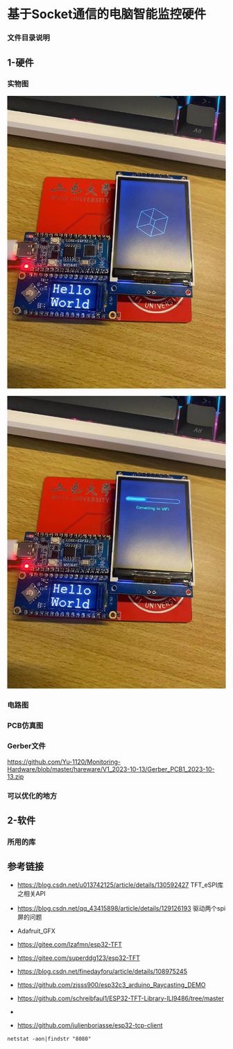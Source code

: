 # 基于Socket通信的电脑智能监控硬件





### 文件目录说明





## 1-硬件

### 实物图



![image-20231017162509148](Readme.assets/image-20231017162509148.png)





![image-20231017162528778](Readme.assets/image-20231017162528778.png)



### 电路图



### PCB仿真图



### Gerber文件

https://github.com/Yu-1120/Monitoring-Hardware/blob/master/hareware/V1_2023-10-13/Gerber_PCB1_2023-10-13.zip

### 可以优化的地方

## 2-软件



### 所用的库









## 参考链接



- https://blog.csdn.net/u013742125/article/details/130592427     TFT_eSPI库之相关API

- https://blog.csdn.net/qq_43415898/article/details/129126193    驱动两个spi屏的问题

- Adafruit_GFX

- https://gitee.com/lzafmn/esp32-TFT

- https://gitee.com/superddg123/esp32-TFT

- https://blog.csdn.net/finedayforu/article/details/108975245    

- https://github.com/zjsss900/esp32c3_arduino_Raycasting_DEMO

- https://github.com/schreibfaul1/ESP32-TFT-Library-ILI9486/tree/master

- 

- https://github.com/julienboriasse/esp32-tcp-client

  













```
netstat -aon|findstr "8080"
```







